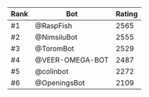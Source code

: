 Rank|Bot|Rating
---|---|---
#1|@RaspFish|2565
#2|@NimsiluBot|2555
#3|@ToromBot|2529
#4|@VEER-OMEGA-BOT|2487
#5|@colinbot|2272
#6|@OpeningsBot|2109
